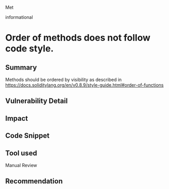 Met

informational

# Order of methods does not follow code style.

## Summary
Methods should be ordered by visibility as described in https://docs.soliditylang.org/en/v0.8.9/style-guide.html#order-of-functions
## Vulnerability Detail

## Impact

## Code Snippet

## Tool used

Manual Review

## Recommendation
